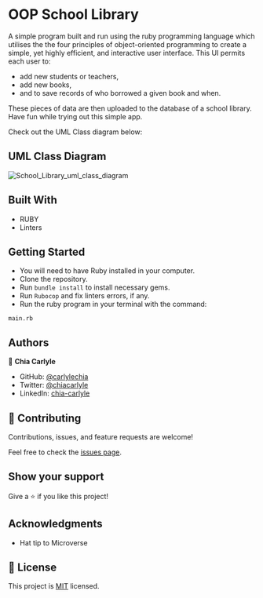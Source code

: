 # OOP School Library

A simple program built and run using the ruby programming language which utilises the the four principles of object-oriented programming to create a simple, yet highly efficient, and interactive  user interface. This UI permits  each user to:
- add new students or teachers,
- add new books,
- and to save records of who borrowed a given book and when. 

These pieces of data are then uploaded to the database of a school library. Have fun while trying out this simple app.

Check out the UML Class diagram below:

## UML Class Diagram

![School_Library_uml_class_diagram](https://user-images.githubusercontent.com/61721428/179535715-b7b7a367-2f91-4494-8901-0faf288cc4da.png)

## Built With

- RUBY
- Linters


## Getting Started

  - You will need to have Ruby installed in your computer.
  - Clone the repository.
  - Run `bundle install` to install necessary gems.
  - Run `Rubocop` and fix linters errors, if any.
  - Run the ruby program in your terminal with the command:
  ```
  main.rb
  ```


## Authors

👤 **Chia Carlyle**
- GitHub: [@carlylechia](https://github.com/carlylechia)
- Twitter: [@chiacarlyle](https://twitter.com/chiacarlyle)
- LinkedIn: [chia-carlyle](https://linkedin.com/in/chia-carlyle)


## 🤝 Contributing

Contributions, issues, and feature requests are welcome!

Feel free to check the [issues page](../../issues/).

## Show your support

Give a ⭐️ if you like this project!

## Acknowledgments

- Hat tip to Microverse

## 📝 License

This project is [MIT](./MIT.md) licensed.
